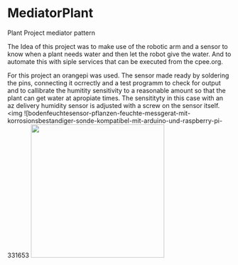 # MediatorPlant
Plant Project mediator pattern

The Idea of this project was to make use of the robotic arm and a sensor to know when a plant needs water and then let the robot give the water. And to automate this with siple services that can be executed from the cpee.org.

 For this project an orangepi was used. The sensor made ready by soldering the pins, connecting it ocrrectly and a test programm to check for output and to callibrate the humitity sensitivity to a reasonable amount so that the plant can get water at apropiate times. The sensitityty in this case with an az delivery humidity sensor is adjusted with a screw on the sensor itself.
 <img ![bodenfeuchtesensor-pflanzen-feuchte-messgerat-mit-korrosionsbestandiger-sonde-kompatibel-mit-arduino-und-raspberry-pi-331653 <img src="https://github.com/user-attachments/assets/9dba389d-1057-484b-9552-cc70140146ec)" width="300" />
  
